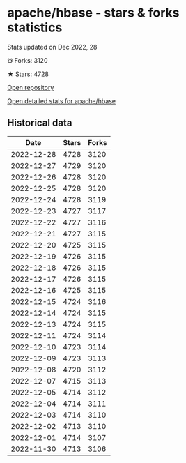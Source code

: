# apache/hbase - stars & forks statistics

Stats updated on Dec 2022, 28

☋ Forks: 3120

★ Stars: 4728

[Open repository](https://github.com/apache/hbase)

[Open detailed stats for apache/hbase](https://reviewgithub.com/rep/apache/hbase)

## Historical data
| Date | Stars | Forks |
|------|-------|-------|
| 2022-12-28 | 4728 | 3120 | 
| 2022-12-27 | 4729 | 3120 | 
| 2022-12-26 | 4728 | 3120 | 
| 2022-12-25 | 4728 | 3120 | 
| 2022-12-24 | 4728 | 3119 | 
| 2022-12-23 | 4727 | 3117 | 
| 2022-12-22 | 4727 | 3116 | 
| 2022-12-21 | 4727 | 3115 | 
| 2022-12-20 | 4725 | 3115 | 
| 2022-12-19 | 4726 | 3115 | 
| 2022-12-18 | 4726 | 3115 | 
| 2022-12-17 | 4726 | 3115 | 
| 2022-12-16 | 4725 | 3115 | 
| 2022-12-15 | 4724 | 3116 | 
| 2022-12-14 | 4724 | 3115 | 
| 2022-12-13 | 4724 | 3115 | 
| 2022-12-11 | 4724 | 3114 | 
| 2022-12-10 | 4723 | 3114 | 
| 2022-12-09 | 4723 | 3113 | 
| 2022-12-08 | 4720 | 3112 | 
| 2022-12-07 | 4715 | 3113 | 
| 2022-12-05 | 4714 | 3112 | 
| 2022-12-04 | 4714 | 3111 | 
| 2022-12-03 | 4714 | 3110 | 
| 2022-12-02 | 4713 | 3110 | 
| 2022-12-01 | 4714 | 3107 | 
| 2022-11-30 | 4713 | 3106 | 


